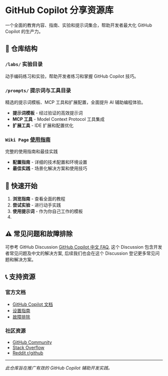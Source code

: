 # GitHub Copilot 分享资源库

一个全面的教育内容、指南、实验和提示词集合，帮助开发者最大化 GitHub Copilot 的生产力。

## 📁 仓库结构

### `/labs/` 实验目录
动手编码练习和实验，帮助开发者练习和掌握 GitHub Copilot 技巧。

### `/prompts/` 提示词与工具目录
精选的提示词模板、MCP 工具和扩展配置，全面提升 AI 辅助编程体验。
- **提示词模板** - 经过验证的高效提示词
- **MCP 工具** - Model Context Protocol 工具集成
- **扩展工具** - IDE 扩展和配置优化

###  `Wiki Page` [使用指南](https://github.com/ghcpSharing/library/wiki)
完整的使用指南和最佳实践
- **配置指南** - 详细的技术配置和环境设置
- **最佳实践** - 场景化解决方案和使用技巧

## 🚀 快速开始

1. **浏览指南** - 查看全面的教程
2. **尝试实验** - 进行动手实践
3. **使用提示词** - 作为你自己工作的模板
4. 
## ⚠️ 常见问题和故障排除
可参考 GitHub Discussion [GitHub Copilot 中文 FAQ](https://github.com/orgs/githubcopilotfaq/discussions), 这个 Discussion 包含开发者常见问题及中文的解决方案, 后续我们也会在这个 Discussion 登记更多常见问题和解决方案。


## 📞 支持资源

### 官方文档
- [GitHub Copilot 文档](https://docs.github.com/copilot)
- [设置指南](https://docs.github.com/copilot/setting-up-github-copilot)
- [故障排除](https://docs.github.com/copilot/troubleshooting-github-copilot)

### 社区资源
- [GitHub Community](https://github.com/orgs/community/discussions)
- [Stack Overflow](https://stackoverflow.com/questions/tagged/github-copilot)
- [Reddit r/github](https://reddit.com/r/github)


---

*此仓库旨在推广有效的 GitHub Copilot 辅助开发实践。*